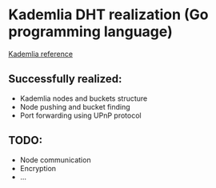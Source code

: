 # Kademlia DHT realization (Go programming language)
[Kademlia reference](https://federwin.sip.ucm.es/sic/investigacion/publicaciones/pdfs/Kademlia%20SpecificationSummary0212.pdf)
## Successfully realized:
- Kademlia nodes and buckets structure
- Node pushing and bucket finding
- Port forwarding using UPnP protocol
## TODO:
- Node communication
- Encryption
- ...
